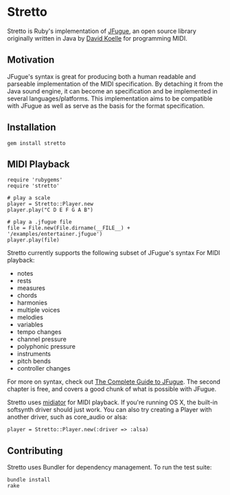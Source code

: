 Stretto
=======

Stretto is Ruby's implementation of [JFugue][1], an open source library originally written in Java by [David Koelle][2] for programming MIDI.

Motivation
----------

JFugue's syntax is great for producing both a human readable and parseable implementation of the MIDI specification. By detaching it from the Java sound engine, it can become an specification and be implemented in several languages/platforms. This implementation aims to be compatible with JFugue as well as serve as the basis for the format specification.

Installation
------------

    gem install stretto


MIDI Playback
-------------

    require 'rubygems'
    require 'stretto'

    # play a scale
    player = Stretto::Player.new
    player.play("C D E F G A B")

    # play a .jfugue file
    file = File.new(File.dirname(__FILE__) + '/examples/entertainer.jfugue')
    player.play(file)

Stretto currently supports the following subset of JFugue's syntax For MIDI playback:

- notes
- rests
- measures
- chords
- harmonies
- multiple voices
- melodies
- variables
- tempo changes
- channel pressure
- polyphonic pressure
- instruments
- pitch bends
- controller changes

For more on syntax, check out [The Complete Guide to JFugue][3]. The
second chapter is free, and covers a good chunk of what is possible with JFugue.

Stretto uses [midiator][4] for MIDI playback. If you're running OS X,
the built-in softsynth driver should just work. You can also try creating a Player with another driver, such as core_audio or alsa:

    player = Stretto::Player.new(:driver => :alsa)

Contributing
------------

Stretto uses Bundler for dependency management. To run the test suite:

    bundle install
    rake

  [1]: http://www.jfugue.org/
  [2]: http://blog.davekoelle.com/
  [3]: http://www.jfugue.org/book.html
  [4]: https://github.com/bleything/midiator
